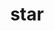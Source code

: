 ---
title: "star"
layout: cache
categories: [package, develop-2024-02-25]
meta: {"versions": ["2.7.11a"], "compilers": ["gcc@=7.3.1"], "oss": ["amzn2"], "platforms": ["linux"], "targets": ["aarch64", "neoverse_n1", "x86_64_v3"], "stacks": ["aws-isc", "aws-isc-aarch64", "root"], "num_specs": 3, "num_specs_by_stack": {"root": 3, "aws-isc-aarch64": 2, "aws-isc": 1}}
spec_details: [{"hash": "grelf36nxbi7j6vlsbknhjkqhuvf66wh", "compiler": "gcc@=7.3.1", "versions": ["2.7.11a"], "os": "amzn2", "platform": "linux", "target": "aarch64", "variants": ["build_system=makefile"], "stacks": ["root", "aws-isc-aarch64"], "size": "-", "tarball": "https://binaries.spack.io/develop-2024-02-25/build_cache/linux-amzn2-aarch64/gcc-7.3.1/star-2.7.11a/linux-amzn2-aarch64-gcc-7.3.1-star-2.7.11a-grelf36nxbi7j6vlsbknhjkqhuvf66wh.spack"}, {"hash": "nkofkukzvun4uwhtmpjm43dckrt4zltq", "compiler": "gcc@=7.3.1", "versions": ["2.7.11a"], "os": "amzn2", "platform": "linux", "target": "neoverse_n1", "variants": ["build_system=makefile"], "stacks": ["root", "aws-isc-aarch64"], "size": "-", "tarball": "https://binaries.spack.io/develop-2024-02-25/build_cache/linux-amzn2-neoverse_n1/gcc-7.3.1/star-2.7.11a/linux-amzn2-neoverse_n1-gcc-7.3.1-star-2.7.11a-nkofkukzvun4uwhtmpjm43dckrt4zltq.spack"}, {"hash": "tmla7gbm2mkg6gh5y4y2jiwgxjr7xh5p", "compiler": "gcc@=7.3.1", "versions": ["2.7.11a"], "os": "amzn2", "platform": "linux", "target": "x86_64_v3", "variants": ["build_system=makefile"], "stacks": ["root", "aws-isc"], "size": "-", "tarball": "https://binaries.spack.io/develop-2024-02-25/build_cache/linux-amzn2-x86_64_v3/gcc-7.3.1/star-2.7.11a/linux-amzn2-x86_64_v3-gcc-7.3.1-star-2.7.11a-tmla7gbm2mkg6gh5y4y2jiwgxjr7xh5p.spack"}]
---